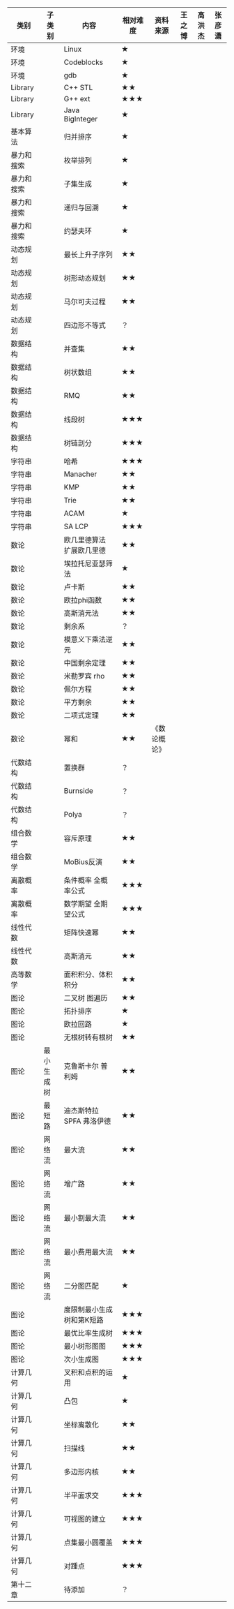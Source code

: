 类别|子类别|内容|相对难度|资料来源|王之博|高洪杰|张彦潇
---|---|---|---|---|---|---|---
环境||Linux|★||||
环境||Codeblocks|★||||
环境||gdb|★||||
Library||C++ STL|★★||||
Library||G++ ext|★★★||||
Library||Java BigInteger|★||||
基本算法||归并排序|★||||
暴力和搜索||枚举排列|★||||
暴力和搜索||子集生成|★||||
暴力和搜索||递归与回溯|★||||
暴力和搜索||约瑟夫环|★||||
动态规划||最长上升子序列|★★||||
动态规划||树形动态规划|★★||||
动态规划||马尔可夫过程|★★||||
动态规划||四边形不等式|？||||
数据结构||并查集|★★||||
数据结构||树状数组|★★||||
数据结构||RMQ|★★||||
数据结构||线段树|★★★||||
数据结构||树链剖分|★★★||||
字符串||哈希|★★★||||
字符串||Manacher|★★||||
字符串||KMP|★★||||
字符串||Trie|★★||||
字符串||ACAM|★||||
字符串||SA LCP|★★★||||
数论||欧几里德算法 扩展欧几里德|★★||||
数论||埃拉托尼亚瑟筛法|★||||
数论||卢卡斯|★★||||
数论||欧拉phi函数|★★||||
数论||高斯消元法|★★||||
数论||剩余系|？||||
数论||模意义下乘法逆元|★★||||
数论||中国剩余定理|★★||||
数论||米勒罗宾 rho|★★||||
数论||佩尔方程|★★||||
数论||平方剩余|★★||||
数论||二项式定理|★★||||
数论||幂和|★★|《数论概论》|||
代数结构||置换群|？||||
代数结构||Burnside|？||||
代数结构||Polya|？||||
组合数学||容斥原理|★★||||
组合数学||MoBius反演|★★||||
离散概率||条件概率 全概率公式|★★★||||
离散概率||数学期望 全期望公式|★★★||||
线性代数||矩阵快速幂|★★||||
线性代数||高斯消元|★★||||
高等数学||面积积分、体积积分|★★||||
图论||二叉树 图遍历|★★||||
图论||拓扑排序|★||||
图论||欧拉回路|★||||
图论||无根树转有根树|★★||||
图论|最小生成树|克鲁斯卡尔 普利姆|★★||||
图论|最短路|迪杰斯特拉 SPFA 弗洛伊德|★★||||
图论|网络流|最大流|★★||||
图论|网络流|增广路|★★||||
图论|网络流|最小割最大流|★★||||
图论|网络流|最小费用最大流|★★||||
图论|网络流|二分图匹配|★||||
图论||度限制最小生成树和第K短路|★★★||||
图论||最优比率生成树|★★★||||
图论||最小树形图图|★★★||||
图论||次小生成图|★★★||||
计算几何||叉积和点积的运用|★||||
计算几何||凸包|★||||
计算几何||坐标离散化|★★||||
计算几何||扫描线|★★||||
计算几何||多边形内核|★★||||
计算几何||半平面求交|★★★||||
计算几何||可视图的建立|★★★||||
计算几何||点集最小圆覆盖|★★★||||
计算几何||对踵点|★★★||||
第十二章||待添加|？||||
